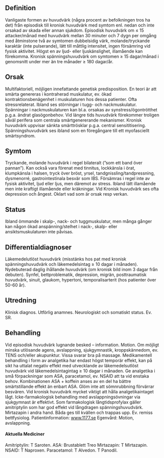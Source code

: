 ## Definition

Vanligaste formen av huvudvärk (några procent av befolkningen tros ha det) från episodisk till kronisk huvudvärk med symtom enl. nedan och inte orsakad av skada eller annan sjukdom. Episodisk huvudvärk om ≤ 15 attacker/månad med huvudvärk mellan 30 minuter och 7 dygn per omgång med åtminstone två av symtomen dubbelsidig värk, molande/tryckande karaktär (inte pulserande), lätt till måttlig intensitet, ingen försämring vid fysisk aktivitet. Högst en av ljud- eller ljuskänslighet, illamående kan förekomma.
Kronisk spänningshuvudvärk om symtomen ≥ 15 dagar/månad i genomsnitt under mer än tre månader ≥ 180 dagar/år.

## Orsak

Multifaktoriell, möjligen innefattande genetisk predisposition. En teori är att smärta genereras i kontraherad muskulatur, ev. ökad kontraktionsbenägenhet i muskulaturen hos dessa patienter. Ofta stressrelaterat. Ibland ses störningar i tugg- och nackmuskulatur. Spänningar i nackmuskulaturen kan bl.a. orsakas av synstress/ögontrötthet p.g.a. ändrat glasögonbehov. Vid längre tids huvudvärk förekommer troligen såväl perifera som centrala smärtgenererande mekanismer.
Kronisk huvudvärk uppvisar sänkta smärttrösklar p.g.a. central sensititisering. Spänningshuvudvärk ses ibland som en föregångare till ett myofasciellt smärtsyndrom.

## Symtom

Tryckande, molande huvudvärk i regel bilateralt (”som ett band över pannan”). Kan också vara förenat med tinnitus, lockkänsla i örat, klumpkänsla i halsen, tryck över bröst, yrsel, tandgnissling/tandpressning, dysmenorré, gastrointestinala besvär som IBS. Försämras i regel inte av fysisk aktivitet, ljud eller ljus, men däremot av stress. Ibland lätt illamående men inte kraftigt illamående eller kräkningar.
Vid Kronisk huvudvärk ses ofta depression och ångest. Oklart vad som är orsak resp verkan.

## Status

Ibland ömmande i skalp-, nack- och tuggmuskulatur, men många gånger kan någon ökad anspänning/stelhet i nack-, skalp- eller ansiktsmuskulaturen inte påvisas.

## Differentialdiagnoser

Läkemedelutlöst huvudvärk (misstänks hos pat med kronisk spänningshuvudvärk och läkemedelsintag ≥ 10 dagar i månaden). Nydebuterad daglig ihållande huvudvärk (om kronisk bild inom 3 dagar från debuten). Synfel, bettproblematik, depression, migrän, posttraumatisk huvudvärk, sinuit, glaukom, hypertoni, temporalisarterit (hos patienter över 50-60 år).

## Utredning

Klinisk diagnos. Utförlig anamnes. Neurologiskt och somatiskt status. Ev. SR.

## Behandling

Vid episodisk huvudvärk lugnande besked – information. Motion. Om möjligt minska utlösande agens, avslappning, sjukgymnastik, kroppskännedom, ev. TENS och/eller akupunktur. Vissa svarar bra på massage.
Medikamentell behandling i form av analgetika har endast högst temporär effekt, kan på sikt ha uttalat negativ effekt med utvecklande av läkemedelsutlöst huvudvärk vid läkemedelsintagintag ≥ 10 dagar i månaden. Ge analgetika i små förpackningar som ASA, paracetamol, ev. NSAID att ta vid enstaka behov. Kombinationen ASA + koffein anses av en del ha bättre smärtstillande effekt än enbart ASA. Glöm inte att sömnrubbning förvärrar besvären.
Vid kronisk huvudvärk mycket viktigt att hålla analgetikaintaget lågt. Icke-farmakologisk behandling med avslappningsövningar via sjukgymnast är effektivt. Som farmakologisk långtidsprofylax gäller amitriptylin som har god effekt vid långdragen spänningshuvudvärk. Mirtazapin i andra hand. Båda ges till kvällen och trappas upp. Ev. remiss bettfysiolog.
Patientinformation: www.1177.se
Egenvård: Motion, avslappning.

#### Aktuella Mediciner

Amitriptylin: T Saroten.
ASA: Brustablett Treo
Mirtazapin: T Mirtazapin.
NSAID: T Naproxen.
Paracetamol: T Alvedon. T Panodil.

